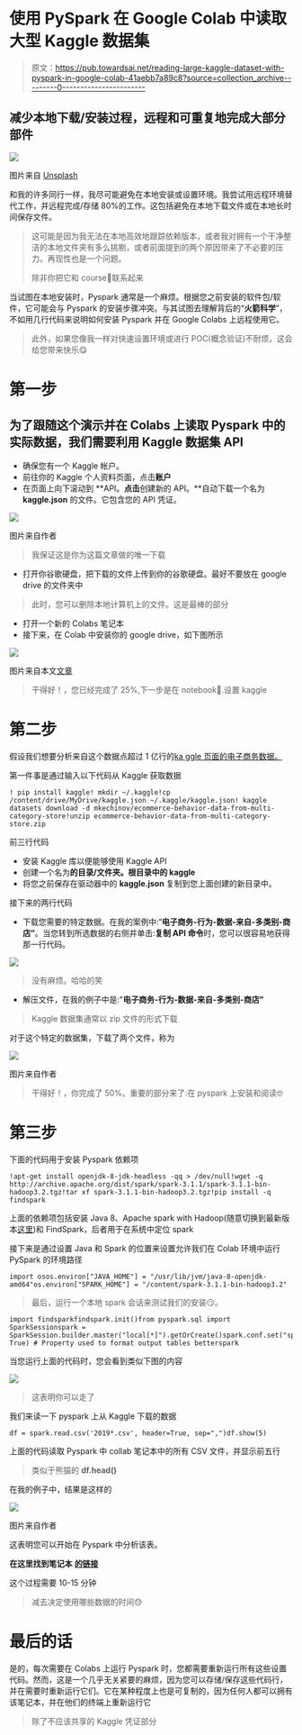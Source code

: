 # 使用 PySpark 在 Google Colab 中读取大型 Kaggle 数据集

> 原文：<https://pub.towardsai.net/reading-large-kaggle-dataset-with-pyspark-in-google-colab-41aebb7a89c8?source=collection_archive---------0----------------------->

## 减少本地下载/安装过程，远程和可重复地完成大部分部件

![](img/12abe04141d6ba3e23575947d4eef16c.png)

图片来自 [Unsplash](https://unsplash.com/photos/pB3__mUOTFE)

和我的许多同行一样，我尽可能避免在本地安装或设置环境。我尝试用远程环境替代工作，并远程完成/存储 80%的工作。这包括避免在本地下载文件或在本地长时间保存文件。

> 这可能是因为我无法在本地高效地跟踪依赖版本，或者我对拥有一个干净整洁的本地文件夹有多么挑剔，或者前面提到的两个原因带来了不必要的压力。再现性也是一个问题。
> 
> 除非你把它和 course🧐联系起来

当试图在本地安装时，Pyspark 通常是一个麻烦。根据您之前安装的软件包/软件，它可能会与 Pyspark 的安装步骤冲突。与其试图去理解背后的“**火箭科学**”，不如用几行代码来说明如何安装 Pyspark 并在 Google Colabs 上远程使用它。

> 此外，如果您像我一样对快速设置环境或进行 POC(概念验证)不耐烦，这会给您带来快乐😋

# 第一步

## 为了跟随这个演示并在 Colabs 上读取 Pyspark 中的实际数据，我们需要利用 Kaggle 数据集 API

*   确保您有一个 Kaggle 帐户。
*   前往你的 Kaggle 个人资料页面，点击**账户**
*   在页面上向下滚动到 **API。**点击**创建新的 API。**自动下载一个名为 **kaggle.json** 的文件。它包含您的 API 凭证。

![](img/55250ec4bac31f134e8470926a7cb191.png)

图片来自作者

> 我保证这是你为这篇文章做的唯一下载

*   打开你谷歌硬盘，把下载的文件上传到你的谷歌硬盘。最好不要放在 google drive 的文件夹中

> 此时，您可以删除本地计算机上的文件。这是最棒的部分

*   打开一个新的 Colabs 笔记本
*   接下来，在 Colab 中安装你的 google drive，如下图所示

![](img/7e28777c0a314dc46b395ecfda254e8e.png)

图片来自本文[文章](https://www.analyticsvidhya.com/blog/2021/06/how-to-load-kaggle-datasets-directly-into-google-colab/)

> 干得好！，您已经完成了 25%,下一步是在 notebook🥳.设置 kaggle

# 第二步

假设我们想要分析来自这个数据点超过 1 亿行的[ka ggle 页面的电子商务数据。](https://www.kaggle.com/datasets/mkechinov/ecommerce-behavior-data-from-multi-category-store)

第一件事是通过输入以下代码从 Kaggle 获取数据

```
! pip install kaggle! mkdir ~/.kaggle!cp /content/drive/MyDrive/kaggle.json ~/.kaggle/kaggle.json! kaggle datasets download -d mkechinov/ecommerce-behavior-data-from-multi-category-store!unzip ecommerce-behavior-data-from-multi-category-store.zip
```

前三行代码

*   安装 Kaggle 库以便能够使用 Kaggle API
*   创建一个名为**的目录/文件夹。根目录中的 kaggle**
*   将您之前保存在驱动器中的 **kaggle.json** 复制到您上面创建的新目录中。

接下来的两行代码

*   下载您需要的特定数据。在我的案例中:“**电子商务-行为-数据-来自-多类别-商店”**。当您转到所选数据的右侧并单击:**复制 API 命令**时，您可以很容易地获得那一行代码。

![](img/5c660228fc2e8875175022b5647ed0ef.png)

> 没有麻烦。哈哈的笑

*   解压文件，在我的例子中是:"**电子商务-行为-数据-来自-多类别-商店"**

> Kaggle 数据集通常以 zip 文件的形式下载

对于这个特定的数据集，下载了两个文件，称为

![](img/2cdc2a0ef57644f88ff08f1c2b82e71d.png)

图片来自作者

> 干得好！，你完成了 50%。重要的部分来了:在 pyspark 上安装和阅读🤓

# 第三步

下面的代码用于安装 Pyspark 依赖项

```
!apt-get install openjdk-8-jdk-headless -qq > /dev/null!wget -q http://archive.apache.org/dist/spark/spark-3.1.1/spark-3.1.1-bin-hadoop3.2.tgz!tar xf spark-3.1.1-bin-hadoop3.2.tgz!pip install -q findspark
```

上面的依赖项包括安装 Java 8、Apache spark with Hadoop(随意切换到最新版本[这里](https://spark.apache.org/downloads.html))和 FindSpark，后者用于在系统中定位 spark

接下来是通过设置 Java 和 Spark 的位置来设置允许我们在 Colab 环境中运行 PySpark 的环境路径

```
import osos.environ["JAVA_HOME"] = "/usr/lib/jvm/java-8-openjdk-amd64"os.environ["SPARK_HOME"] = "/content/spark-3.1.1-bin-hadoop3.2"
```

> 最后，运行一个本地 spark 会话来测试我们的安装😏。

```
import findsparkfindspark.init()from pyspark.sql import SparkSessionspark = SparkSession.builder.master("local[*]").getOrCreate()spark.conf.set("spark.sql.repl.eagerEval.enabled", True) # Property used to format output tables betterspark
```

当您运行上面的代码时，您会看到类似下图的内容

![](img/4c06d7c079e9c4841119f2842ee404fb.png)

> 这表明你可以走了

我们来读一下 pyspark 上从 Kaggle 下载的数据

```
df = spark.read.csv('2019*.csv', header=True, sep=",")df.show(5)
```

上面的代码读取 Pyspark 中 collab 笔记本中的所有 CSV 文件，并显示前五行

> 类似于熊猫的 **df.head()**

在我的例子中，结果是这样的

![](img/2c16f2364bdb93f1f429a5cbda5b44d7.png)

图片来自作者

这表明您可以开始在 Pyspark 中分析该表。

**在这里找到笔记本** [**的链接**](https://colab.research.google.com/drive/1NPvAX_XKfv0sflWTT0Ouboz6_D-VzRY3#scrollTo=qVXoZBzSZu-e)

这个过程需要 10-15 分钟

> 减去决定使用哪些数据的时间😓

# 最后的话

是的，每次需要在 Colabs 上运行 Pyspark 时，您都需要重新运行所有这些设置代码。然而，这是一个几乎无关紧要的麻烦，因为您可以存储/保存这些代码行，并在需要时重新运行它们。它在某种程度上也是可复制的，因为任何人都可以拥有该笔记本，并在他们的终端上重新运行它

> 除了不应该共享的 Kaggle 凭证部分